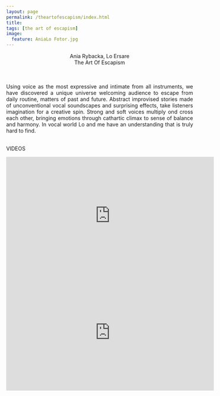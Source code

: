 ```yaml
---
layout: page
permalink: /theartofescapism/index.html
title:
tags: [the art of escapism]
image:
  feature: AniaLo Fotor.jpg
---
```

<center>
Ania Rybacka, Lo Ersare<br>
The Art Of Escapism
</center>
<br><br>
<p align="justify">
Using voice as the most expressive and intimate from all instruments, we have discovered a unique universe welcoming audience to escape from daily routine, matters of past and future. Abstract improvised stories made of unconventional vocal soundscapes and surprising effects, take listeners imagination for a creative spin. Strong and soft voices multiply ond cross each other, bringing emotions through cathartic climax to sense of balance and harmony. In vocal world Lo and me have an understanding that is truly hard to find.
<br><br>

VIDEOS
<br>
<iframe width="560" height="315" src="https://www.youtube.com/embed/Ox6Ak3tLoF4" frameborder="0" allowfullscreen></iframe>
<br>
<iframe width="560" height="315" src="https://www.youtube.com/embed/1GIwdAvJk6o" frameborder="0" allowfullscreen></iframe>
<br><br>
